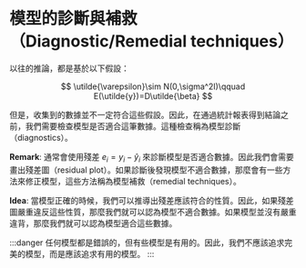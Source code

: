 # 模型的診斷與補救（Diagnostic/Remedial techniques）

以往的推論，都是基於以下假設：

$$
\utilde{\varepsilon}\sim N(0,\sigma^2I)\qquad E(\utilde{y})=D\utilde{\beta}
$$

但是，收集到的數據並不一定符合這些假設。因此，在通過統計報表得到結論之前，我們需要檢查模型是否適合這筆數據。這種檢查稱為模型診斷（diagnostics）。

**Remark**: 通常會使用殘差 $e_i=y_i-\hat{y}_i$ 來診斷模型是否適合數據。因此我們會需要畫出殘差圖（residual plot）。如果診斷後發現模型不適合數據，那麼會有一些方法來修正模型，這些方法稱為模型補救（remedial techniques）。

**Idea**: 當模型正確的時候，我們可以推導出殘差應該符合的性質。因此，如果殘差圖嚴重違反這些性質，那麼我們就可以認為模型不適合數據。如果模型並沒有嚴重違背，那麼我們就可以認為模型適合這些數據。

:::danger
任何模型都是錯誤的，但有些模型是有用的。因此，我們不應該追求完美的模型，而是應該追求有用的模型。
:::


